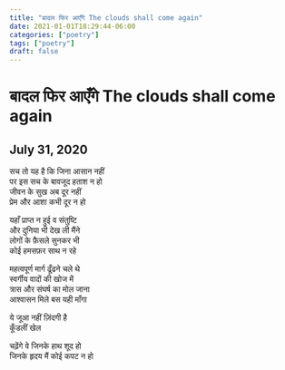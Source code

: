 ```yaml
---
title: "बादल फिर आएँगे The clouds shall come again"
date: 2021-01-01T18:29:44-06:00
categories: ["poetry"]
tags: ["poetry"]
draft: false
---
```


# बादल फिर आएँगे The clouds shall come again


## July 31, 2020

सच तो यह है कि जिना आसान नहीं    
पर इस सच के बावजूद हताश न हो    
जीवन के सुख अब दूर नहीं    
प्रेम और आशा कभी दूर न हो   

यहाँ प्राप्त न हुई व संतुष्टि    
और दुनिया भी देख ली मैंने   
लोगों के फ़ैसले सुनकर भी    
कोई हमसफ़र साथ न रहे    

महत्वपूर्ण मार्ग ढूँढने चले थे   
स्वर्गीय वादों की खोज में   
त्रास और संघर्ष का मोल जाना    
आश्वासन मिले बस यही माँगा   

ये जूआ नहीं ज़िंदगी है   
कूँडलीं खेल   

चढ़ेंगे वे जिनके हाथ शूद हो   
जिनके हृदय मैं कोई कपट न हो   




